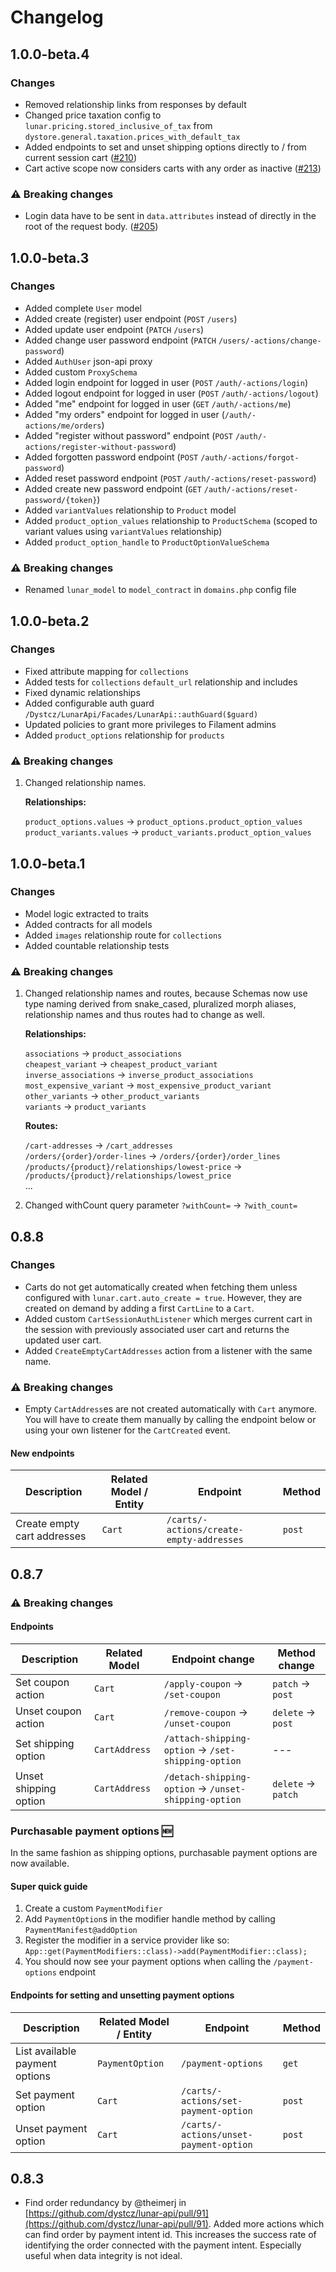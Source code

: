 # Changelog

## 1.0.0-beta.4

### Changes

-   Removed relationship links from responses by default
-   Changed price taxation config to `lunar.pricing.stored_inclusive_of_tax` from `dystore.general.taxation.prices_with_default_tax`
-   Added endpoints to set and unset shipping options directly to / from current session cart
    ([#210](https://github.com/dystcz/dystore-api/pull/210))
-   Cart active scope now considers carts with any order as inactive ([#213](https://github.com/dystcz/dystore-api/pull/213))

### ⚠️ Breaking changes

-   Login data have to be sent in `data.attributes` instead of directly in the root of the request body.
    ([#205](https://github.com/dystcz/dystore-api/pull/205))

## 1.0.0-beta.3

### Changes

-   Added complete `User` model
-   Added create (register) user endpoint (`POST` `/users`)
-   Added update user endpoint (`PATCH` `/users`)
-   Added change user password endpoint (`PATCH` `/users/-actions/change-password`)
-   Added `AuthUser` json-api proxy
-   Added custom `ProxySchema`
-   Added login endpoint for logged in user (`POST` `/auth/-actions/login`)
-   Added logout endpoint for logged in user (`POST` `/auth/-actions/logout`)
-   Added "me" endpoint for logged in user (`GET` `/auth/-actions/me`)
-   Added "my orders" endpoint for logged in user (`/auth/-actions/me/orders`)
-   Added "register without password" endpoint (`POST` `/auth/-actions/register-without-password`)
-   Added forgotten password endpoint (`POST` `/auth/-actions/forgot-password`)
-   Added reset password endpoint (`POST` `/auth/-actions/reset-password`)
-   Added create new password endpoint (`GET` `/auth/-actions/reset-password/{token}`)
-   Added `variantValues` relationship to `Product` model
-   Added `product_option_values` relationship to `ProductSchema` (scoped to variant values using `variantValues` relationship)
-   Added `product_option_handle` to `ProductOptionValueSchema`

### ⚠️ Breaking changes

-   Renamed `lunar_model` to `model_contract` in `domains.php` config file

## 1.0.0-beta.2

### Changes

-   Fixed attribute mapping for `collections`
-   Added tests for `collections` `default_url` relationship and includes
-   Fixed dynamic relationships
-   Added configurable auth guard `/Dystcz/LunarApi/Facades/LunarApi::authGuard($guard)`
-   Updated policies to grant more privileges to Filament admins
-   Added `product_options` relationship for `products`

### ⚠️ Breaking changes

1. Changed relationship names.

    **Relationships:**

    `product_options.values` → `product_options.product_option_values`<br>
    `product_variants.values` → `product_variants.product_option_values`<br>

## 1.0.0-beta.1

### Changes

-   Model logic extracted to traits
-   Added contracts for all models
-   Added `images` relationship route for `collections`
-   Added countable relationship tests

### ⚠️ Breaking changes

1. Changed relationship names and routes, because Schemas now use type naming
   derived from snake_cased, pluralized morph aliases,
   relationship names and thus routes had to change as well.

    **Relationships:**

    `associations` → `product_associations`<br>
    `cheapest_variant` → `cheapest_product_variant`<br>
    `inverse_associations` → `inverse_product_associations`<br>
    `most_expensive_variant` → `most_expensive_product_variant`<br>
    `other_variants` → `other_product_variants`<br>
    `variants` → `product_variants`

    **Routes:**

    `/cart-addresses` → `/cart_addresses`<br>
    `/orders/{order}/order-lines` → `/orders/{order}/order_lines`<br>
    `/products/{product}/relationships/lowest-price` → `/products/{product}/relationships/lowest_price`<br>
    ...

2. Changed withCount query parameter
   `?withCount=` → `?with_count=`

## 0.8.8

### Changes

-   Carts do not get automatically created when fetching them unless configured with `lunar.cart.auto_create = true`. However, they are created on demand by adding a first `CartLine` to a `Cart`.
-   Added custom `CartSessionAuthListener` which merges current cart in the session with previously associated user cart and returns the updated user cart.
-   Added `CreateEmptyCartAddresses` action from a listener with the same name.

### ⚠️ Breaking changes

-   Empty `CartAddress`es are not created automatically with `Cart` anymore. You will have to create them manually by calling the endpoint below or using your own listener for the `CartCreated` event.

#### New endpoints

| Description                 | Related Model / Entity | Endpoint                                 | Method |
| --------------------------- | ---------------------- | ---------------------------------------- | ------ |
| Create empty cart addresses | `Cart`                 | `/carts/-actions/create-empty-addresses` | `post` |

## 0.8.7

### ⚠️ Breaking changes

#### Endpoints

| Description           | Related Model | Endpoint change                                      | Method change      |
| --------------------- | ------------- | ---------------------------------------------------- | ------------------ |
| Set coupon action     | `Cart`        | `/apply-coupon` → `/set-coupon`                      | `patch` → `post`   |
| Unset coupon action   | `Cart`        | `/remove-coupon` → `/unset-coupon`                   | `delete` → `post`  |
| Set shipping option   | `CartAddress` | `/attach-shipping-option` → `/set-shipping-option`   | ---                |
| Unset shipping option | `CartAddress` | `/detach-shipping-option` → `/unset-shipping-option` | `delete` → `patch` |

### Purchasable payment options 🆕

In the same fashion as shipping options, purchasable payment options are now available.

#### Super quick guide

1. Create a custom `PaymentModifier`
2. Add `PaymentOption`s in the modifier handle method by calling `PaymentManifest@addOption`
3. Register the modifier in a service provider like so: `App::get(PaymentModifiers::class)->add(PaymentModifier::class);`
4. You should now see your payment options when calling the `/payment-options` endpoint

#### Endpoints for setting and unsetting payment options

| Description                    | Related Model / Entity | Endpoint                               | Method |
| ------------------------------ | ---------------------- | -------------------------------------- | ------ |
| List available payment options | `PaymentOption`        | `/payment-options`                     | `get`  |
| Set payment option             | `Cart`                 | `/carts/-actions/set-payment-option`   | `post` |
| Unset payment option           | `Cart`                 | `/carts/-actions/unset-payment-option` | `post` |

## 0.8.3

-   Find order redundancy by @theimerj in [https://github.com/dystcz/lunar-api/pull/91](https://github.com/dystcz/lunar-api/pull/91).
    Added more actions which can find order by payment intent id.
    This increases the success rate of identifying the order
    connected with the payment intent.
    Especially useful when data integrity is not ideal.
